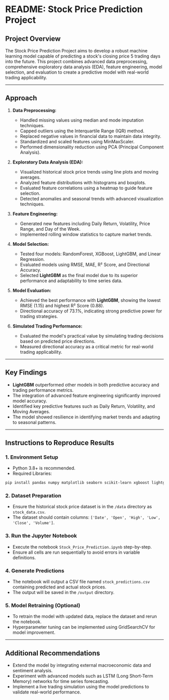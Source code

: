 # README: Stock Price Prediction Project

## Project Overview
The Stock Price Prediction Project aims to develop a robust machine learning model capable of predicting a stock's closing price 5 trading days into the future. This project combines advanced data preprocessing, comprehensive exploratory data analysis (EDA), feature engineering, model selection, and evaluation to create a predictive model with real-world trading applicability.

---

## Approach
1. **Data Preprocessing:**
   - Handled missing values using median and mode imputation techniques.
   - Capped outliers using the Interquartile Range (IQR) method.
   - Replaced negative values in financial data to maintain data integrity.
   - Standardized and scaled features using MinMaxScaler.
   - Performed dimensionality reduction using PCA (Principal Component Analysis).

2. **Exploratory Data Analysis (EDA):**
   - Visualized historical stock price trends using line plots and moving averages.
   - Analyzed feature distributions with histograms and boxplots.
   - Evaluated feature correlations using a heatmap to guide feature selection.
   - Detected anomalies and seasonal trends with advanced visualization techniques.

3. **Feature Engineering:**
   - Generated new features including Daily Return, Volatility, Price Range, and Day of the Week.
   - Implemented rolling window statistics to capture market trends.

4. **Model Selection:**
   - Tested four models: RandomForest, XGBoost, LightGBM, and Linear Regression.
   - Evaluated models using RMSE, MAE, R² Score, and Directional Accuracy.
   - Selected **LightGBM** as the final model due to its superior performance and adaptability to time series data.

5. **Model Evaluation:**
   - Achieved the best performance with **LightGBM**, showing the lowest RMSE (1.15) and highest R² Score (0.88).
   - Directional accuracy of 73.1%, indicating strong predictive power for trading strategies.

6. **Simulated Trading Performance:**
   - Evaluated the model's practical value by simulating trading decisions based on predicted price directions.
   - Measured directional accuracy as a critical metric for real-world trading applicability.

---

## Key Findings
- **LightGBM** outperformed other models in both predictive accuracy and trading performance metrics.
- The integration of advanced feature engineering significantly improved model accuracy.
- Identified key predictive features such as Daily Return, Volatility, and Moving Averages.
- The model showed resilience in identifying market trends and adapting to seasonal patterns.

---

## Instructions to Reproduce Results
### 1. Environment Setup
- Python 3.8+ is recommended.
- Required Libraries:
```sh
pip install pandas numpy matplotlib seaborn scikit-learn xgboost lightgbm
```

### 2. Dataset Preparation
- Ensure the historical stock price dataset is in the `/data` directory as `stock_data.csv`.
- The dataset should contain columns: `['Date', 'Open', 'High', 'Low', 'Close', 'Volume']`.

### 3. Run the Jupyter Notebook
- Execute the notebook `Stock_Price_Prediction.ipynb` step-by-step.
- Ensure all cells are run sequentially to avoid errors in variable definitions.

### 4. Generate Predictions
- The notebook will output a CSV file named `stock_predictions.csv` containing predicted and actual stock prices.
- The output will be saved in the `/output` directory.

### 5. Model Retraining (Optional)
- To retrain the model with updated data, replace the dataset and rerun the notebook.
- Hyperparameter tuning can be implemented using GridSearchCV for model improvement.

---

## Additional Recommendations
- Extend the model by integrating external macroeconomic data and sentiment analysis.
- Experiment with advanced models such as LSTM (Long Short-Term Memory) networks for time series forecasting.
- Implement a live trading simulation using the model predictions to validate real-world performance.



